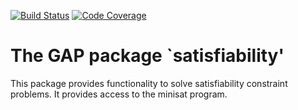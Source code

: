 [![Build Status](https://travis-ci.org/gap-packages/uuid.svg?branch=master)](https://travis-ci.org/gap-packages/uuid)
[![Code Coverage](https://codecov.io/github/gap-packages/uuid/coverage.svg?branch=master&token=)](https://codecov.io/gh/gap-packages/uuid)

The GAP package `satisfiability'
================================

This package provides functionality to solve satisfiability
constraint problems. It provides access to the minisat program.

